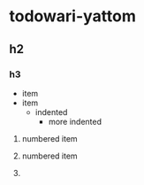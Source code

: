 # todowari-yattom

## h2

### h3

- item
- item
  - indented
    - more indented
   
1. numbered item
2. numbered item

3. 
